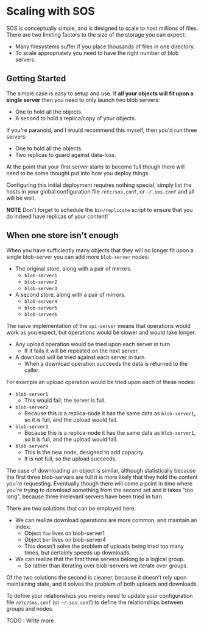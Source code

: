 # Scaling with SOS

SOS is conceptually simple, and is designed to scale to host millions of files.  There are two limiting factors to the size of the storage you can expect:

* Many filesystems suffer if you place thousands of files in one directory.
* To scale appropriately you need to have the right number of blob servers.



## Getting Started

The simple case is easy to setup and use.  If __all your objects will fit upon a single server__ then you need to only launch two blob servers:

* One to hold all the objects.
* A second to hold a replica/copy of your objects.

If you're paranoid, and I would recommend this myself, then you'd run three servers:

* One to hold all the objects.
* Two replicas to guard against data-loss.

At the point that your first server starts to become full though there will need to be some thought put into how you deploy things.

Configuring this initial deployment requires nothing special, simply list the hosts in your global configuration file `/etc/sos.conf`, or `~/.sos.conf` and all will be well.

**NOTE** Don't forget to schedule the `bin/replicate` script to ensure that you do indeed have replicas of your content!



## When one store isn't enough

When you have sufficiently many objects that they will no longer fit upon a single blob-server you can add more `blob-server` nodes:

* The original store, along with a pair of mirrors.
   * `blob-server1`
   * `blob-server2`
   * `blob-server3`
* A second store, along with a pair of mirrors.
   * `blob-server4`
   * `blob-server5`
   * `blob-server6`

The naive implementation of the `api-server` means that operations would work as you expect, but operations would be slower and would take longer:

* Any upload operation would be tried upon each server in turn.
   * If it fails it will be repeated on the next server.
* A download will be tried against each server in turn.
   * When a download operation succeeds the data is returned to the caller.

For example an upload operation would be tried upon each of these nodes:

* `blob-server1`
   * This would fail; the server is full.
* `blob-server2`
   * Because this is a replica-node it has the same data as `blob-server1`, so it is full, and the upload would fail.
* `blob-server3`
   * Because this is a replica-node it has the same data as `blob-server1`, so it is full, and the upload would fail.
* `blob-server4`
   * This is the new node, designed to add capacity.
   * It is not full, so the upload succeeds.

The case of downloading an object is similar, although statistically because the first three blob-servers are full it is more likely that they hold the content you're requesting.  Eventually though there will come a point in time where you're trying to download something from the second set and it takes "too long", because three irrelevant servers have been tried in turn.

There are two solutions that can be employed here:

* We can realize download operations are more common, and maintain an index:
    * Object `foo` lives on blob-server1
    * Object `bar` lives on blob-server4
    * This doesn't solve the problem of uploads being tried too many times, but certainly speeds up downloads.
* We can realize that the first three servers belong to a logical group.
    * So rather than iterating over blob-servers we iterate over groups.

Of the two solutions the second is cleaner, because it doesn't rely upon maintaining state, and it solves the problem of both uploads and downloads.

To define your relationships you merely need to update your configuration file `/etc/sos.conf` (or `~/.sos.conf`) to define the relationships between groups and nodes.

TODO : Write more
